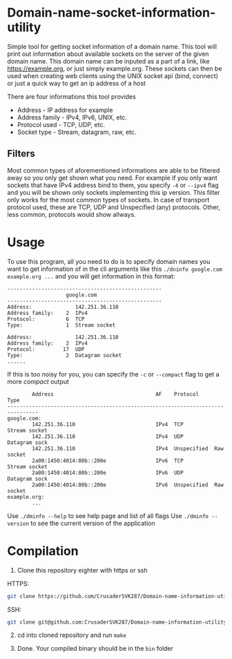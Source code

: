 # Domain-name-socket-information-utility
Simple tool for getting socket information of a domain name.
This tool will print out information about available sockets
on the server of the given domain name. This domain name can
be inputed as a part of a link, like https://example.org, or
just simply example.org. These sockets can then be used when
creating web clients using the UNIX socket api (bind, connect)
or just a quick way to get an ip address of a host

There are four informations this tool provides
* Address        - IP address for example
* Address family - IPv4, IPv6, UNIX, etc.
* Protocol used  - TCP, UDP, etc.
* Socket type    - Stream, datagram, raw, etc.

## Filters
Most common types of aforementioned informations are able to
be filtered away so you only get shown what you need.
For example if you only want sockets that have IPv4 address
bind to them, you specify `-4` or `--ipv4` flag and you will
be shown only sockets implementing this ip version. This filter
only works for the most common types of sockets. In case of
transport protocol used, these are TCP, UDP and Unspecified (any)
protocols. Other, less common, protocols would show allways.

# Usage
To use this program, all you need to do is to specify domain
names you want to get information of in the cli arguments
like this
`./dninfo google.com example.org ...`
and you will get information in this format:
```
--------------------------------------------------
                   google.com
--------------------------------------------------
Address:              142.251.36.110
Address family:    2  IPv4
Protocol:          6  TCP
Type:              1  Stream socket

Address:              142.251.36.110
Address family:    2  IPv4
Protocol:         17  UDP
Type:              2  Datagram socket
......
```

If this is too noisy for you, you can specify the `-c` or
`--compact` flag to get a more *compact* output

```
        Address                                 AF    Protocol     Type
--------------------------------------------------------------------------------
google.com:
        142.251.36.110                          IPv4  TCP          Stream socket
        142.251.36.110                          IPv4  UDP          Datagram sock
        142.251.36.110                          IPv4  Unspecified  Raw socket   
        2a00:1450:4014:80b::200e                IPv6  TCP          Stream socket
        2a00:1450:4014:80b::200e                IPv6  UDP          Datagram sock
        2a00:1450:4014:80b::200e                IPv6  Unspecified  Raw socket   
example.org:
        ...
```

Use `./dminfo --help` to see help page and list of all flags
Use `./dminfo --version` to see the current version of the application

# Compilation

1. Clone this repository eighter with https or ssh

HTTPS: 
```bash
git clone https://github.com/CrusaderSVK287/Domain-name-information-utility.git
```
SSH: 
```bash
git clone git@github.com:CrusaderSVK287/Domain-name-information-utility.git
```

2. cd into cloned repository and run `make`

3. Done. Your compiled binary should be in the `bin` folder
